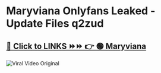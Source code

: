 
 # Maryviana Onlyfans Leaked - Update Files q2zud

## <h2><a href="https://clipsfans.com/Maryviana&ref=git">🔗 Click to LINKS ⏩⏩ 👉 🟢 Maryviana </a></h2>

<a href="https://clipsfans.com/Maryviana&ref=git" rel="nofollow" data-target="animated-image.originalLink"><img src="https://i.ibb.co.com/xMMVF88/686577567.gif" alt="Viral Video Original" style="max-width: 100%; display: inline-block;" data-target="animated-image.originalImage"></a>

